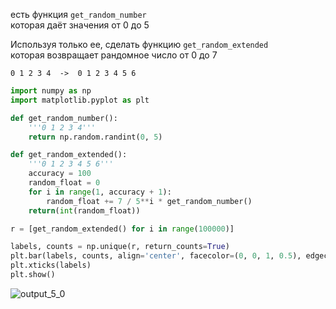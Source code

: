 есть функция `get_random_number`  
которая даёт значения от 0 до 5  

Используя только ее, сделать функцию `get_random_extended`  
которая возвращает рандомное число от 0 до 7

```
0 1 2 3 4  ->  0 1 2 3 4 5 6
```

```python
import numpy as np
import matplotlib.pyplot as plt
```


```python
def get_random_number():
    '''0 1 2 3 4'''
    return np.random.randint(0, 5)
```


```python
def get_random_extended():
    '''0 1 2 3 4 5 6'''
    accuracy = 100
    random_float = 0
    for i in range(1, accuracy + 1):
        random_float += 7 / 5**i * get_random_number()
    return(int(random_float))
```


```python
r = [get_random_extended() for i in range(100000)]
```


```python
labels, counts = np.unique(r, return_counts=True)
plt.bar(labels, counts, align='center', facecolor=(0, 0, 1, 0.5), edgecolor='black')
plt.xticks(labels)
plt.show()
```


![output_5_0](https://user-images.githubusercontent.com/5549677/46347122-16afb800-c653-11e8-87ae-f3c2c701e114.png)

